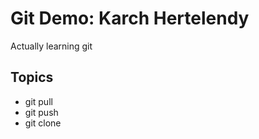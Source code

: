 # Git Demo: Karch Hertelendy 

Actually learning git


## Topics 
- git pull
- git push 
- git clone 
